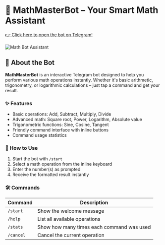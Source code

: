 # 🤖 MathMasterBot – Your Smart Math Assistant

[👉 Click here to open the bot on Telegram!](https://t.me/Test_programme_bot)  
&nbsp;  
![Math Bot Assistant](https://github.com/user-attachments/assets/5397ee5a-2335-4cfb-9492-c3892ceec012)

## 🔢 About the Bot
**MathMasterBot** is an interactive Telegram bot designed to help you perform various math operations instantly. Whether it's basic arithmetic, trigonometry, or logarithmic calculations – just tap a command and get your result.

### ✨ Features
- Basic operations: Add, Subtract, Multiply, Divide  
- Advanced math: Square root, Power, Logarithm, Absolute value  
- Trigonometric functions: Sine, Cosine, Tangent  
- Friendly command interface with inline buttons  
- Command usage statistics  

### 📌 How to Use
1. Start the bot with `/start`
2. Select a math operation from the inline keyboard
3. Enter the number(s) as prompted
4. Receive the formatted result instantly

### 🛠 Commands
| Command      | Description                                  |
|--------------|----------------------------------------------|
| `/start`     | Show the welcome message                     |
| `/help`      | List all available operations                |
| `/stats`     | Show how many times each command was used    |
| `/cancel`    | Cancel the current operation                 |
